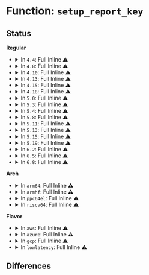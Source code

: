 # Function: <code>setup_report_key</code>

## Status
<b>Regular</b>
<ul>
<li>
<details>
<summary>In <code>4.4</code>: Full Inline ⚠️</summary>

**Collision:** Unique Static

**Inline:** Full

**Transformation:** False

**Instances:**

```
In drivers/cdrom/cdrom.c (ffffffff815ff000)
Location: drivers/cdrom/cdrom.c:1597
Inline: True
Inline callers:
  - drivers/cdrom/cdrom.c:dvd_do_auth
  - drivers/cdrom/cdrom.c:dvd_do_auth
  - drivers/cdrom/cdrom.c:dvd_do_auth
  - drivers/cdrom/cdrom.c:dvd_do_auth
  - drivers/cdrom/cdrom.c:dvd_do_auth
  - drivers/cdrom/cdrom.c:dvd_do_auth
  - drivers/cdrom/cdrom.c:dvd_do_auth
```
</details>
</li>
<li>
<details>
<summary>In <code>4.8</code>: Full Inline ⚠️</summary>

**Collision:** Unique Static

**Inline:** Full

**Transformation:** False

**Instances:**

```
In drivers/cdrom/cdrom.c (ffffffff8165ef22)
Location: drivers/cdrom/cdrom.c:1597
Inline: True
Inline callers:
  - drivers/cdrom/cdrom.c:dvd_do_auth
  - drivers/cdrom/cdrom.c:dvd_do_auth
  - drivers/cdrom/cdrom.c:dvd_do_auth
  - drivers/cdrom/cdrom.c:dvd_do_auth
  - drivers/cdrom/cdrom.c:dvd_do_auth
  - drivers/cdrom/cdrom.c:dvd_do_auth
  - drivers/cdrom/cdrom.c:dvd_do_auth
```
</details>
</li>
<li>
<details>
<summary>In <code>4.10</code>: Full Inline ⚠️</summary>

**Collision:** Unique Static

**Inline:** Full

**Transformation:** False

**Instances:**

```
In drivers/cdrom/cdrom.c (ffffffff8168cd12)
Location: drivers/cdrom/cdrom.c:1597
Inline: True
Inline callers:
  - drivers/cdrom/cdrom.c:dvd_do_auth
  - drivers/cdrom/cdrom.c:dvd_do_auth
  - drivers/cdrom/cdrom.c:dvd_do_auth
  - drivers/cdrom/cdrom.c:dvd_do_auth
  - drivers/cdrom/cdrom.c:dvd_do_auth
  - drivers/cdrom/cdrom.c:dvd_do_auth
  - drivers/cdrom/cdrom.c:dvd_do_auth
```
</details>
</li>
<li>
<details>
<summary>In <code>4.13</code>: Full Inline ⚠️</summary>

**Collision:** Unique Static

**Inline:** Full

**Transformation:** False

**Instances:**

```
In drivers/cdrom/cdrom.c (ffffffff816a1473)
Location: drivers/cdrom/cdrom.c:1595
Inline: True
Inline callers:
  - drivers/cdrom/cdrom.c:dvd_do_auth
  - drivers/cdrom/cdrom.c:dvd_do_auth
  - drivers/cdrom/cdrom.c:dvd_do_auth
  - drivers/cdrom/cdrom.c:dvd_do_auth
  - drivers/cdrom/cdrom.c:dvd_do_auth
  - drivers/cdrom/cdrom.c:dvd_do_auth
  - drivers/cdrom/cdrom.c:dvd_do_auth
```
</details>
</li>
<li>
<details>
<summary>In <code>4.15</code>: Full Inline ⚠️</summary>

**Collision:** Unique Static

**Inline:** Full

**Transformation:** False

**Instances:**

```
In drivers/cdrom/cdrom.c (ffffffff8170c6de)
Location: drivers/cdrom/cdrom.c:1595
Inline: True
Inline callers:
  - drivers/cdrom/cdrom.c:dvd_do_auth
  - drivers/cdrom/cdrom.c:dvd_do_auth
  - drivers/cdrom/cdrom.c:dvd_do_auth
  - drivers/cdrom/cdrom.c:dvd_do_auth
  - drivers/cdrom/cdrom.c:dvd_do_auth
  - drivers/cdrom/cdrom.c:dvd_do_auth
  - drivers/cdrom/cdrom.c:dvd_do_auth
```
</details>
</li>
<li>
<details>
<summary>In <code>4.18</code>: Full Inline ⚠️</summary>

**Collision:** Unique Static

**Inline:** Full

**Transformation:** False

**Instances:**

```
In drivers/cdrom/cdrom.c (ffffffff8174ba2b)
Location: drivers/cdrom/cdrom.c:1592
Inline: True
Inline callers:
  - drivers/cdrom/cdrom.c:dvd_do_auth
  - drivers/cdrom/cdrom.c:dvd_do_auth
  - drivers/cdrom/cdrom.c:dvd_do_auth
  - drivers/cdrom/cdrom.c:dvd_do_auth
  - drivers/cdrom/cdrom.c:dvd_do_auth
  - drivers/cdrom/cdrom.c:dvd_do_auth
  - drivers/cdrom/cdrom.c:dvd_do_auth
```
</details>
</li>
<li>
<details>
<summary>In <code>5.0</code>: Full Inline ⚠️</summary>

**Collision:** Unique Static

**Inline:** Full

**Transformation:** False

**Instances:**

```
In drivers/cdrom/cdrom.c (ffffffff8176fc06)
Location: drivers/cdrom/cdrom.c:1592
Inline: True
Inline callers:
  - drivers/cdrom/cdrom.c:dvd_do_auth
  - drivers/cdrom/cdrom.c:dvd_do_auth
  - drivers/cdrom/cdrom.c:dvd_do_auth
  - drivers/cdrom/cdrom.c:dvd_do_auth
  - drivers/cdrom/cdrom.c:dvd_do_auth
  - drivers/cdrom/cdrom.c:dvd_do_auth
  - drivers/cdrom/cdrom.c:dvd_do_auth
```
</details>
</li>
<li>
<details>
<summary>In <code>5.3</code>: Full Inline ⚠️</summary>

**Collision:** Unique Static

**Inline:** Full

**Transformation:** False

**Instances:**

```
In drivers/cdrom/cdrom.c (ffffffff817adbde)
Location: drivers/cdrom/cdrom.c:1593
Inline: True
Inline callers:
  - drivers/cdrom/cdrom.c:dvd_do_auth
  - drivers/cdrom/cdrom.c:dvd_do_auth
  - drivers/cdrom/cdrom.c:dvd_do_auth
  - drivers/cdrom/cdrom.c:dvd_do_auth
  - drivers/cdrom/cdrom.c:dvd_do_auth
  - drivers/cdrom/cdrom.c:dvd_do_auth
  - drivers/cdrom/cdrom.c:dvd_do_auth
```
</details>
</li>
<li>
<details>
<summary>In <code>5.4</code>: Full Inline ⚠️</summary>

**Collision:** Unique Static

**Inline:** Full

**Transformation:** False

**Instances:**

```
In drivers/cdrom/cdrom.c (ffffffff817ddebe)
Location: drivers/cdrom/cdrom.c:1600
Inline: True
Inline callers:
  - drivers/cdrom/cdrom.c:dvd_do_auth
  - drivers/cdrom/cdrom.c:dvd_do_auth
  - drivers/cdrom/cdrom.c:dvd_do_auth
  - drivers/cdrom/cdrom.c:dvd_do_auth
  - drivers/cdrom/cdrom.c:dvd_do_auth
  - drivers/cdrom/cdrom.c:dvd_do_auth
  - drivers/cdrom/cdrom.c:dvd_do_auth
```
</details>
</li>
<li>
<details>
<summary>In <code>5.8</code>: Full Inline ⚠️</summary>

**Collision:** Unique Static

**Inline:** Full

**Transformation:** False

**Instances:**

```
In drivers/cdrom/cdrom.c (ffffffff818afc24)
Location: drivers/cdrom/cdrom.c:1603
Inline: True
Inline callers:
  - drivers/cdrom/cdrom.c:dvd_do_auth
  - drivers/cdrom/cdrom.c:dvd_do_auth
  - drivers/cdrom/cdrom.c:dvd_do_auth
  - drivers/cdrom/cdrom.c:dvd_do_auth
  - drivers/cdrom/cdrom.c:dvd_do_auth
  - drivers/cdrom/cdrom.c:dvd_do_auth
  - drivers/cdrom/cdrom.c:dvd_do_auth
```
</details>
</li>
<li>
<details>
<summary>In <code>5.11</code>: Full Inline ⚠️</summary>

**Collision:** Unique Static

**Inline:** Full

**Transformation:** False

**Instances:**

```
In drivers/cdrom/cdrom.c (ffffffff818be9a8)
Location: drivers/cdrom/cdrom.c:1586
Inline: True
Inline callers:
  - drivers/cdrom/cdrom.c:dvd_do_auth
  - drivers/cdrom/cdrom.c:dvd_do_auth
  - drivers/cdrom/cdrom.c:dvd_do_auth
  - drivers/cdrom/cdrom.c:dvd_do_auth
  - drivers/cdrom/cdrom.c:dvd_do_auth
  - drivers/cdrom/cdrom.c:dvd_do_auth
  - drivers/cdrom/cdrom.c:dvd_do_auth
```
</details>
</li>
<li>
<details>
<summary>In <code>5.13</code>: Full Inline ⚠️</summary>

**Collision:** Unique Static

**Inline:** Full

**Transformation:** False

**Instances:**

```
In drivers/cdrom/cdrom.c (ffffffff818a1498)
Location: drivers/cdrom/cdrom.c:1586
Inline: True
Inline callers:
  - drivers/cdrom/cdrom.c:dvd_do_auth
  - drivers/cdrom/cdrom.c:dvd_do_auth
  - drivers/cdrom/cdrom.c:dvd_do_auth
  - drivers/cdrom/cdrom.c:dvd_do_auth
  - drivers/cdrom/cdrom.c:dvd_do_auth
  - drivers/cdrom/cdrom.c:dvd_do_auth
  - drivers/cdrom/cdrom.c:dvd_do_auth
```
</details>
</li>
<li>
<details>
<summary>In <code>5.15</code>: Full Inline ⚠️</summary>

**Collision:** Unique Static

**Inline:** Full

**Transformation:** False

**Instances:**

```
In drivers/cdrom/cdrom.c (ffffffff81935d8d)
Location: drivers/cdrom/cdrom.c:1586
Inline: True
Inline callers:
  - drivers/cdrom/cdrom.c:dvd_do_auth
  - drivers/cdrom/cdrom.c:dvd_do_auth
  - drivers/cdrom/cdrom.c:dvd_do_auth
  - drivers/cdrom/cdrom.c:dvd_do_auth
  - drivers/cdrom/cdrom.c:dvd_do_auth
  - drivers/cdrom/cdrom.c:dvd_do_auth
  - drivers/cdrom/cdrom.c:dvd_do_auth
```
</details>
</li>
<li>
<details>
<summary>In <code>5.19</code>: Full Inline ⚠️</summary>

**Collision:** Unique Static

**Inline:** Full

**Transformation:** False

**Instances:**

```
In drivers/cdrom/cdrom.c (ffffffff81a8a9fe)
Location: drivers/cdrom/cdrom.c:1588
Inline: True
Inline callers:
  - drivers/cdrom/cdrom.c:dvd_do_auth
  - drivers/cdrom/cdrom.c:dvd_do_auth
  - drivers/cdrom/cdrom.c:dvd_do_auth
  - drivers/cdrom/cdrom.c:dvd_do_auth
  - drivers/cdrom/cdrom.c:dvd_do_auth
  - drivers/cdrom/cdrom.c:dvd_do_auth
  - drivers/cdrom/cdrom.c:dvd_do_auth
```
</details>
</li>
<li>
<details>
<summary>In <code>6.2</code>: Full Inline ⚠️</summary>

**Collision:** Unique Static

**Inline:** Full

**Transformation:** False

**Instances:**

```
In drivers/cdrom/cdrom.c (ffffffff81c0ba9b)
Location: drivers/cdrom/cdrom.c:1588
Inline: True
Inline callers:
  - drivers/cdrom/cdrom.c:dvd_do_auth
  - drivers/cdrom/cdrom.c:dvd_do_auth
  - drivers/cdrom/cdrom.c:dvd_do_auth
  - drivers/cdrom/cdrom.c:dvd_do_auth
  - drivers/cdrom/cdrom.c:dvd_do_auth
  - drivers/cdrom/cdrom.c:dvd_do_auth
  - drivers/cdrom/cdrom.c:dvd_do_auth
```
</details>
</li>
<li>
<details>
<summary>In <code>6.5</code>: Full Inline ⚠️</summary>

**Collision:** Unique Static

**Inline:** Full

**Transformation:** False

**Instances:**

```
In drivers/cdrom/cdrom.c (ffffffff81c73281)
Location: drivers/cdrom/cdrom.c:1571
Inline: True
Inline callers:
  - drivers/cdrom/cdrom.c:dvd_do_auth
  - drivers/cdrom/cdrom.c:dvd_do_auth
  - drivers/cdrom/cdrom.c:dvd_do_auth
  - drivers/cdrom/cdrom.c:dvd_do_auth
  - drivers/cdrom/cdrom.c:dvd_do_auth
  - drivers/cdrom/cdrom.c:dvd_do_auth
  - drivers/cdrom/cdrom.c:dvd_do_auth
```
</details>
</li>
<li>
<details>
<summary>In <code>6.8</code>: Full Inline ⚠️</summary>

**Collision:** Unique Static

**Inline:** Full

**Transformation:** False

**Instances:**

```
In drivers/cdrom/cdrom.c (ffffffff81d27c41)
Location: drivers/cdrom/cdrom.c:1571
Inline: True
Inline callers:
  - drivers/cdrom/cdrom.c:dvd_do_auth
  - drivers/cdrom/cdrom.c:dvd_do_auth
  - drivers/cdrom/cdrom.c:dvd_do_auth
  - drivers/cdrom/cdrom.c:dvd_do_auth
  - drivers/cdrom/cdrom.c:dvd_do_auth
  - drivers/cdrom/cdrom.c:dvd_do_auth
  - drivers/cdrom/cdrom.c:dvd_do_auth
```
</details>
</li>
</ul>
<b>Arch</b>
<ul>
<li>
<details>
<summary>In <code>arm64</code>: Full Inline ⚠️</summary>

**Collision:** Unique Static

**Inline:** Full

**Transformation:** False

**Instances:**

```
In drivers/cdrom/cdrom.c (ffff800010a0b560)
Location: drivers/cdrom/cdrom.c:1600
Inline: True
Inline callers:
  - drivers/cdrom/cdrom.c:dvd_do_auth
  - drivers/cdrom/cdrom.c:dvd_do_auth
  - drivers/cdrom/cdrom.c:dvd_do_auth
  - drivers/cdrom/cdrom.c:dvd_do_auth
  - drivers/cdrom/cdrom.c:dvd_do_auth
  - drivers/cdrom/cdrom.c:dvd_do_auth
  - drivers/cdrom/cdrom.c:dvd_do_auth
```
</details>
</li>
<li>
<details>
<summary>In <code>armhf</code>: Full Inline ⚠️</summary>

**Collision:** Unique Static

**Inline:** Full

**Transformation:** False

**Instances:**

```
In drivers/cdrom/cdrom.c (c0ae311c)
Location: drivers/cdrom/cdrom.c:1600
Inline: True
Inline callers:
  - drivers/cdrom/cdrom.c:dvd_do_auth
  - drivers/cdrom/cdrom.c:dvd_do_auth
  - drivers/cdrom/cdrom.c:dvd_do_auth
  - drivers/cdrom/cdrom.c:dvd_do_auth
  - drivers/cdrom/cdrom.c:dvd_do_auth
  - drivers/cdrom/cdrom.c:dvd_do_auth
  - drivers/cdrom/cdrom.c:dvd_do_auth
```
</details>
</li>
<li>
<details>
<summary>In <code>ppc64el</code>: Full Inline ⚠️</summary>

**Collision:** Unique Static

**Inline:** Full

**Transformation:** False

**Instances:**

```
In drivers/cdrom/cdrom.c (c000000000ac12b0)
Location: drivers/cdrom/cdrom.c:1600
Inline: True
Inline callers:
  - drivers/cdrom/cdrom.c:dvd_do_auth
  - drivers/cdrom/cdrom.c:dvd_do_auth
  - drivers/cdrom/cdrom.c:dvd_do_auth
  - drivers/cdrom/cdrom.c:dvd_do_auth
  - drivers/cdrom/cdrom.c:dvd_do_auth
  - drivers/cdrom/cdrom.c:dvd_do_auth
  - drivers/cdrom/cdrom.c:dvd_do_auth
```
</details>
</li>
<li>
<details>
<summary>In <code>riscv64</code>: Full Inline ⚠️</summary>

**Collision:** Unique Static

**Inline:** Full

**Transformation:** False

**Instances:**

```
In drivers/cdrom/cdrom.c (ffffffe000631e70)
Location: drivers/cdrom/cdrom.c:1600
Inline: True
Inline callers:
  - drivers/cdrom/cdrom.c:dvd_do_auth
  - drivers/cdrom/cdrom.c:dvd_do_auth
  - drivers/cdrom/cdrom.c:dvd_do_auth
  - drivers/cdrom/cdrom.c:dvd_do_auth
  - drivers/cdrom/cdrom.c:dvd_do_auth
  - drivers/cdrom/cdrom.c:dvd_do_auth
  - drivers/cdrom/cdrom.c:dvd_do_auth
```
</details>
</li>
</ul>
<b>Flavor</b>
<ul>
<li>
<details>
<summary>In <code>aws</code>: Full Inline ⚠️</summary>

**Collision:** Unique Static

**Inline:** Full

**Transformation:** False

**Instances:**

```
In drivers/cdrom/cdrom.c (ffffffff8179629e)
Location: drivers/cdrom/cdrom.c:1600
Inline: True
Inline callers:
  - drivers/cdrom/cdrom.c:dvd_do_auth
  - drivers/cdrom/cdrom.c:dvd_do_auth
  - drivers/cdrom/cdrom.c:dvd_do_auth
  - drivers/cdrom/cdrom.c:dvd_do_auth
  - drivers/cdrom/cdrom.c:dvd_do_auth
  - drivers/cdrom/cdrom.c:dvd_do_auth
  - drivers/cdrom/cdrom.c:dvd_do_auth
```
</details>
</li>
<li>
<details>
<summary>In <code>azure</code>: Full Inline ⚠️</summary>

**Collision:** Unique Static

**Inline:** Full

**Transformation:** False

**Instances:**

```
In drivers/cdrom/cdrom.c (ffffffff81787f6e)
Location: drivers/cdrom/cdrom.c:1600
Inline: True
Inline callers:
  - drivers/cdrom/cdrom.c:dvd_do_auth
  - drivers/cdrom/cdrom.c:dvd_do_auth
  - drivers/cdrom/cdrom.c:dvd_do_auth
  - drivers/cdrom/cdrom.c:dvd_do_auth
  - drivers/cdrom/cdrom.c:dvd_do_auth
  - drivers/cdrom/cdrom.c:dvd_do_auth
  - drivers/cdrom/cdrom.c:dvd_do_auth
```
</details>
</li>
<li>
<details>
<summary>In <code>gcp</code>: Full Inline ⚠️</summary>

**Collision:** Unique Static

**Inline:** Full

**Transformation:** False

**Instances:**

```
In drivers/cdrom/cdrom.c (ffffffff817d2d3e)
Location: drivers/cdrom/cdrom.c:1600
Inline: True
Inline callers:
  - drivers/cdrom/cdrom.c:dvd_do_auth
  - drivers/cdrom/cdrom.c:dvd_do_auth
  - drivers/cdrom/cdrom.c:dvd_do_auth
  - drivers/cdrom/cdrom.c:dvd_do_auth
  - drivers/cdrom/cdrom.c:dvd_do_auth
  - drivers/cdrom/cdrom.c:dvd_do_auth
  - drivers/cdrom/cdrom.c:dvd_do_auth
```
</details>
</li>
<li>
<details>
<summary>In <code>lowlatency</code>: Full Inline ⚠️</summary>

**Collision:** Unique Static

**Inline:** Full

**Transformation:** False

**Instances:**

```
In drivers/cdrom/cdrom.c (ffffffff817ecfde)
Location: drivers/cdrom/cdrom.c:1600
Inline: True
Inline callers:
  - drivers/cdrom/cdrom.c:dvd_do_auth
  - drivers/cdrom/cdrom.c:dvd_do_auth
  - drivers/cdrom/cdrom.c:dvd_do_auth
  - drivers/cdrom/cdrom.c:dvd_do_auth
  - drivers/cdrom/cdrom.c:dvd_do_auth
  - drivers/cdrom/cdrom.c:dvd_do_auth
  - drivers/cdrom/cdrom.c:dvd_do_auth
```
</details>
</li>
</ul>

## Differences
